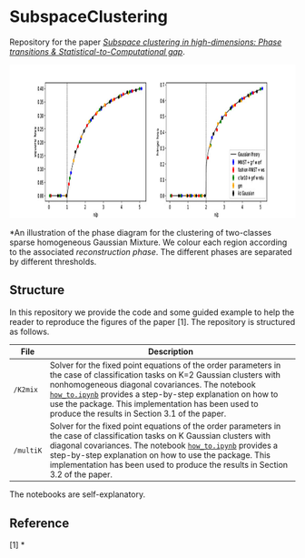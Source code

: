 # SubspaceClustering

Repository for the paper [*Subspace clustering in high-dimensions: Phase transitions \& Statistical-to-Computational gap*](https://arxiv.org/abs/XXXX.XXXX). 

<p float="left">
  <img src="https://github.com/IdePHICS/RandomLabelsUniversality/blob/main/Figures/zero_reg.jpeg" height="270" />
</p>

*An illustration of the phase diagram for the clustering of two-classes sparse homogeneous Gaussian Mixture. We colour each region according to the associated *reconstruction phase*. The different phases are separated by different thresholds. 

## Structure

In this repository we provide the code and some guided example to help the reader to reproduce the figures of the paper [1]. The repository is structured as follows.

| File                          | Description                                                                                                                                                    |
|-------------------------------|----------------------------------------------------------------------------------------------------------------------------------------------------------------|
| ```/K2mix``` | Solver for the fixed point equations of the order parameters in the case of classification tasks on K=2 Gaussian clusters with nonhomogeneous diagonal covariances. The notebook [```how_to.ipynb```](https://github.com/gsicuro/GaussMixtureProject/blob/main/K2mix/how_to.ipynb) provides a step-by-step explanation on how to use the package. This implementation has been used to produce the results in Section 3.1 of the paper.           |
| ```/multiK``` | Solver for the fixed point equations of the order parameters in the case of classification tasks on K Gaussian clusters with diagonal covariances. The notebook [```how_to.ipynb```](https://github.com/gsicuro/GaussMixtureProject/blob/main/multiK/how_to.ipynb) provides a step-by-step explanation on how to use the package. This implementation has been used to produce the results in Section 3.2 of the paper.                                     |

The notebooks are self-explanatory.

## Reference

[1] *
